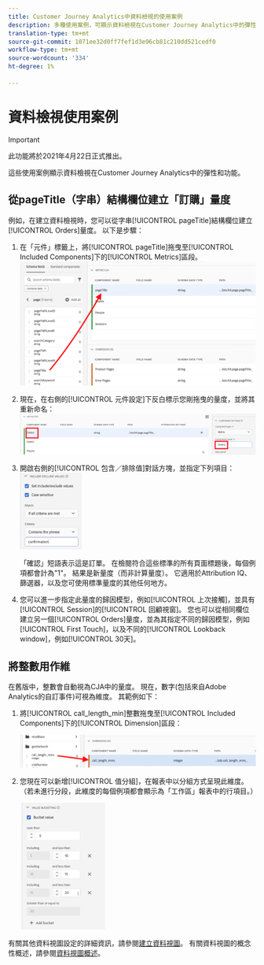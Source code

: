 ```yaml
---
title: Customer Journey Analytics中資料檢視的使用案例
description: 多種使用案例，可顯示資料檢視在Customer Journey Analytics中的彈性和功能
translation-type: tm+mt
source-git-commit: 1071ee32d0ff7fef1d3e96cb81c210dd521cedf0
workflow-type: tm+mt
source-wordcount: '334'
ht-degree: 1%

---
```



# 資料檢視使用案例

>[!IMPORTANT]
>
>此功能將於2021年4月22日正式推出。

這些使用案例顯示資料檢視在Customer Journey Analytics中的彈性和功能。

## 從pageTitle（字串）結構欄位建立「訂購」量度

例如，在建立資料檢視時，您可以從字串[!UICONTROL pageTitle]結構欄位建立[!UICONTROL Orders]量度。 以下是步驟：

1. 在「元件」標籤上，將[!UICONTROL pageTitle]拖曳至[!UICONTROL Included Components]下的[!UICONTROL Metrics]區段。
   ![](assets/use-case1a.png)
1. 現在，在右側的[!UICONTROL 元件設定]下反白標示您剛拖曳的量度，並將其重新命名：
   ![](assets/orders.png)
1. 開啟右側的[!UICONTROL 包含／排除值]對話方塊，並指定下列項目：
   ![](assets/orders2.png)

   「確認」短語表示這是訂單。 在檢閱符合這些標準的所有頁面標題後，每個例項都會計為&quot;1&quot;。 結果是新量度（而非計算量度）。 它適用於Attribution IQ、篩選器，以及您可使用標準量度的其他任何地方。
1. 您可以進一步指定此量度的歸因模型，例如[!UICONTROL 上次接觸]，並具有[!UICONTROL Session]的[!UICONTROL 回顧視窗]。
您也可以從相同欄位建立另一個[!UICONTROL Orders]量度，並為其指定不同的歸因模型，例如[!UICONTROL First Touch]，以及不同的[!UICONTROL  Lookback window]，例如[!UICONTROL 30天]。

## 將整數用作維

在舊版中，整數會自動視為CJA中的量度。 現在，數字(包括來自Adobe Analytics的自訂事件)可視為維度。 其範例如下：

1. 將[!UICONTROL call_length_min]整數拖曳至[!UICONTROL Included Components]下的[!UICONTROL Dimension]區段：

   ![](assets/integers.png)

1. 您現在可以新增[!UICONTROL 值分組]，在報表中以分組方式呈現此維度。 （若未進行分段，此維度的每個例項都會顯示為「工作區」報表中的行項目。）

   ![](assets/bucketing.png)

有關其他資料視圖設定的詳細資訊，請參閱[建立資料視圖](/help/data-views/create-dataview2.md)。
有關資料視圖的概念性概述，請參閱[資料視圖概述](/help/data-views/data-views.md)。